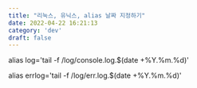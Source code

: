 ```yaml
---
title: "리눅스, 유닉스, alias 날짜 지정하기"
date: 2022-04-22 16:21:13
category: 'dev'
draft: false
---
```


alias log='tail -f /log/console.log.$(date +%Y.%m.%d)'

  

alias errlog='tail -f /log/err.log.$(date +%Y.%m.%d)'
